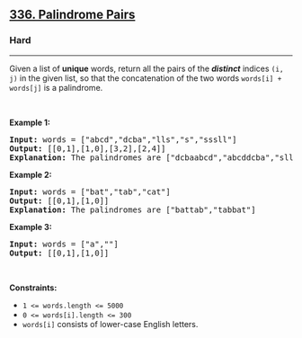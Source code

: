 <h2><a href="https://leetcode.com/problems/palindrome-pairs/">336. Palindrome Pairs</a></h2><h3>Hard</h3><hr><div style="user-select: auto;" data-read-aloud-multi-block="true"><p style="user-select: auto;">Given a list of <b style="user-select: auto;">unique</b> words, return all the pairs of the&nbsp;<b style="user-select: auto;"><i style="user-select: auto;">distinct</i></b> indices <code style="user-select: auto;">(i, j)</code> in the given list, so that the concatenation of the two words&nbsp;<code style="user-select: auto;">words[i] + words[j]</code> is a palindrome.</p>

<p style="user-select: auto;">&nbsp;</p>
<p style="user-select: auto;"><strong style="user-select: auto;">Example 1:</strong></p>

<pre style="user-select: auto;"><strong style="user-select: auto;">Input:</strong> words = ["abcd","dcba","lls","s","sssll"]
<strong style="user-select: auto;">Output:</strong> [[0,1],[1,0],[3,2],[2,4]]
<strong style="user-select: auto;">Explanation:</strong> The palindromes are ["dcbaabcd","abcddcba","slls","llssssll"]
</pre>

<p style="user-select: auto;"><strong style="user-select: auto;">Example 2:</strong></p>

<pre style="user-select: auto;"><strong style="user-select: auto;">Input:</strong> words = ["bat","tab","cat"]
<strong style="user-select: auto;">Output:</strong> [[0,1],[1,0]]
<strong style="user-select: auto;">Explanation:</strong> The palindromes are ["battab","tabbat"]
</pre>

<p style="user-select: auto;"><strong style="user-select: auto;">Example 3:</strong></p>

<pre style="user-select: auto;"><strong style="user-select: auto;">Input:</strong> words = ["a",""]
<strong style="user-select: auto;">Output:</strong> [[0,1],[1,0]]
</pre>

<p style="user-select: auto;">&nbsp;</p>
<p style="user-select: auto;"><strong style="user-select: auto;">Constraints:</strong></p>

<ul style="user-select: auto;">
	<li style="user-select: auto;"><code style="user-select: auto;">1 &lt;= words.length &lt;= 5000</code></li>
	<li style="user-select: auto;"><code style="user-select: auto;">0 &lt;= words[i].length &lt;= 300</code></li>
	<li style="user-select: auto;"><code style="user-select: auto;">words[i]</code> consists of lower-case English letters.</li>
</ul>
</div>